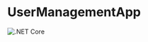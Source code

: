 # UserManagementApp

![.NET Core](https://github.com/PrasannaDommalapati/UserManagementApp/workflows/.NET%20Core/badge.svg)
